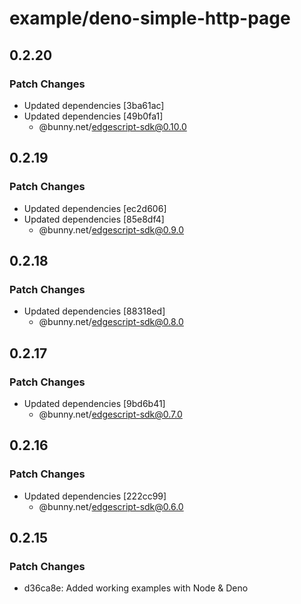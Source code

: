 # example/deno-simple-http-page

## 0.2.20

### Patch Changes

- Updated dependencies [3ba61ac]
- Updated dependencies [49b0fa1]
  - @bunny.net/edgescript-sdk@0.10.0

## 0.2.19

### Patch Changes

- Updated dependencies [ec2d606]
- Updated dependencies [85e8df4]
  - @bunny.net/edgescript-sdk@0.9.0

## 0.2.18

### Patch Changes

- Updated dependencies [88318ed]
  - @bunny.net/edgescript-sdk@0.8.0

## 0.2.17

### Patch Changes

- Updated dependencies [9bd6b41]
  - @bunny.net/edgescript-sdk@0.7.0

## 0.2.16

### Patch Changes

- Updated dependencies [222cc99]
  - @bunny.net/edgescript-sdk@0.6.0

## 0.2.15

### Patch Changes

- d36ca8e: Added working examples with Node & Deno
